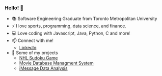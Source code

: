 ### Hello! 👋



- 📚 Software Engineering Graduate from Toronto Metropolitan University
- ⚡ I love sports, programming, data science, and finance.
- 💻 Love coding with Javascript, Java, Python, C and more!
- 📫 Connect with me!
  - [LinkedIn](https://www.linkedin.com/in/anthonyvalenti2001/)
- 📝 Some of my projects
  - [NHL Sudoku Game](https://github.com/AnthonyValenti/Teammate-Grids)
  - [Movie Database Managment System](https://github.com/AnthonyValenti/Java-WebApplication-Project)
  - [iMessage Data Analysis](https://github.com/AnthonyValenti/IMessageWrappedPython)   

